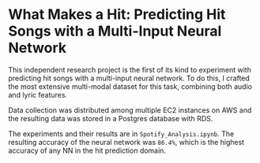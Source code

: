 # What Makes a Hit: Predicting Hit Songs with a Multi-Input Neural Network

This independent research project is the first of its kind to experiment with predicting hit songs with a multi-input neural network.
To do this, I crafted the most extensive multi-modal dataset for this task, combining both audio and lyric features.

Data collection was distributed among multiple EC2 instances on AWS and the resulting data was stored in a Postgres database with RDS.

The experiments and their results are in `Spotify_Analysis.ipynb`.
The resulting accuracy of the neural network was `86.4%`, which is the highest accuracy of any NN in the hit prediction domain.
